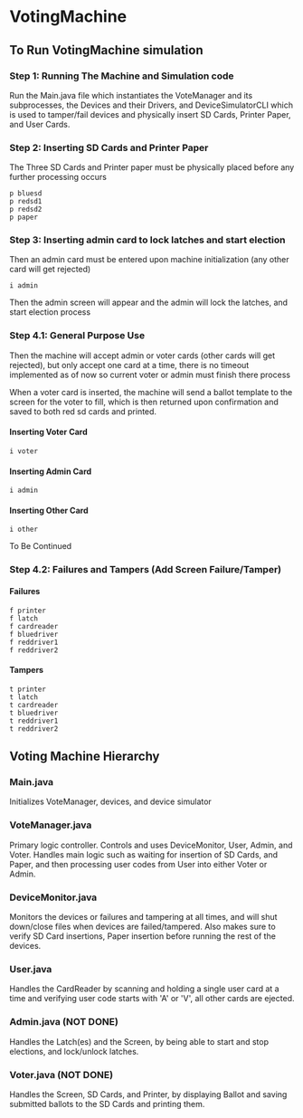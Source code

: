 # VotingMachine

## To Run VotingMachine simulation

### Step 1: Running The Machine and Simulation code

Run the Main.java file which instantiates the VoteManager and its subprocesses, the Devices and their Drivers, and 
DeviceSimulatorCLI which is used to tamper/fail devices and physically insert SD Cards, Printer Paper, and User Cards.

### Step 2: Inserting SD Cards and Printer Paper

The Three SD Cards and Printer paper must be physically placed before any further processing occurs

```
p bluesd
p redsd1
p redsd2
p paper
```

### Step 3: Inserting admin card to lock latches and start election

Then an admin card must be entered upon machine initialization (any other card will get rejected)

```
i admin
```

Then the admin screen will appear and the admin will lock the latches, and start election process

### Step 4.1: General Purpose Use

Then the machine will accept admin or voter cards (other cards will get rejected), but only accept one card at a time,
 there is no timeout implemented as of now so current voter or admin must finish there process

When a voter card is inserted, the machine will send a ballot template to the screen for the voter to fill, which is 
 then returned upon confirmation and saved to both red sd cards and printed.

#### Inserting Voter Card

```
i voter
```

#### Inserting Admin Card

```
i admin
```

#### Inserting Other Card

```
i other
```

To Be Continued

### Step 4.2: Failures and Tampers (Add Screen Failure/Tamper)

#### Failures

```
f printer
f latch
f cardreader             
f bluedriver
f reddriver1
f reddriver2
```

#### Tampers

```
t printer
t latch
t cardreader
t bluedriver
t reddriver1
t reddriver2
```

## Voting Machine Hierarchy

### Main.java

Initializes VoteManager, devices, and device simulator

### VoteManager.java

Primary logic controller. Controls and uses DeviceMonitor, User, Admin, and Voter. Handles main logic such as
 waiting for insertion of SD Cards, and Paper, and then processing user codes from User into either Voter or Admin.

### DeviceMonitor.java

Monitors the devices or failures and tampering at all times, and will shut down/close files when devices are 
failed/tampered. Also makes sure to verify SD Card insertions, Paper insertion before running the rest of the devices.

### User.java

Handles the CardReader by scanning and holding a single user card at a time and verifying user code
starts with 'A' or 'V', all other cards are ejected.

### Admin.java (NOT DONE)

Handles the Latch(es) and the Screen, by being able to start and stop elections, and lock/unlock 
latches.

### Voter.java (NOT DONE)

Handles the Screen, SD Cards, and Printer, by displaying Ballot and saving submitted ballots to the SD Cards and
printing them.
